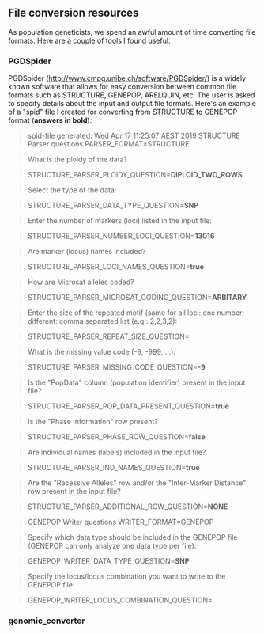 ## File conversion resources

As population geneticists, we spend an awful amount of time converting file formats. Here are a couple of tools I found useful.

### PGDSpider

PGDSpider (http://www.cmpg.unibe.ch/software/PGDSpider/)
is a widely known software that allows for easy conversion between common file formats such as STRUCTURE, GENEPOP, ARELQUIN, etc. The user is
asked to specify details about the input and output file formats.
Here's an example of a "spid" file I created for converting from STRUCTURE to GENEPOP format (**answers in bold**):

> spid-file generated: Wed Apr 17 11:25:07 AEST 2019
> STRUCTURE Parser questions
> PARSER_FORMAT=STRUCTURE

> What is the ploidy of the data?

> STRUCTURE_PARSER_PLOIDY_QUESTION=**DIPLOID_TWO_ROWS**

> Select the type of the data:

> STRUCTURE_PARSER_DATA_TYPE_QUESTION=**SNP**

> Enter the number of markers (loci) listed in the input file:

> STRUCTURE_PARSER_NUMBER_LOCI_QUESTION=**13016**

> Are marker (locus) names included?

> STRUCTURE_PARSER_LOCI_NAMES_QUESTION=**true**

> How are Microsat alleles coded?

> STRUCTURE_PARSER_MICROSAT_CODING_QUESTION=**ARBITARY**

> Enter the size of the repeated motif (same for all loci: one number; different: comma separated list (e.g.: 2,2,3,2):

> STRUCTURE_PARSER_REPEAT_SIZE_QUESTION=

> What is the missing value code (-9, -999, ...):

> STRUCTURE_PARSER_MISSING_CODE_QUESTION=**-9**

> Is the "PopData" column (population identifier) present in the input file?

> STRUCTURE_PARSER_POP_DATA_PRESENT_QUESTION=**true**

> Is the "Phase Information" row present?

> STRUCTURE_PARSER_PHASE_ROW_QUESTION=**false**

> Are individual names (labels) included in the input file?

> STRUCTURE_PARSER_IND_NAMES_QUESTION=**true**

> Are the "Recessive Alleles" row and/or the "Inter-Marker Distance" row present in the input file?

> STRUCTURE_PARSER_ADDITIONAL_ROW_QUESTION=**NONE**

> GENEPOP Writer questions
> WRITER_FORMAT=GENEPOP

> Specify which data type should be included in the GENEPOP file  (GENEPOP can only analyze one data type per file):

> GENEPOP_WRITER_DATA_TYPE_QUESTION=**SNP**

> Specify the locus/locus combination you want to write to the GENEPOP file:

> GENEPOP_WRITER_LOCUS_COMBINATION_QUESTION=

### genomic_converter

